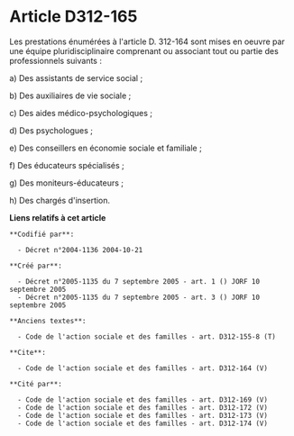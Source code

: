 # Article D312-165

Les prestations énumérées à l'article D. 312-164 sont mises en oeuvre par une équipe pluridisciplinaire comprenant ou
associant tout ou partie des professionnels suivants :

a) Des assistants de service social ;

b) Des auxiliaires de vie sociale ;

c) Des aides médico-psychologiques ;

d) Des psychologues ;

e) Des conseillers en économie sociale et familiale ;

f) Des éducateurs spécialisés ;

g) Des moniteurs-éducateurs ;

h) Des chargés d'insertion.

**Liens relatifs à cet article**

	**Codifié par**:

	  - Décret n°2004-1136 2004-10-21

	**Créé par**:

	  - Décret n°2005-1135 du 7 septembre 2005 - art. 1 () JORF 10 septembre 2005
	  - Décret n°2005-1135 du 7 septembre 2005 - art. 3 () JORF 10 septembre 2005

	**Anciens textes**:

	  - Code de l'action sociale et des familles - art. D312-155-8 (T)

	**Cite**:

	  - Code de l'action sociale et des familles - art. D312-164 (V)

	**Cité par**:

	  - Code de l'action sociale et des familles - art. D312-169 (V)
	  - Code de l'action sociale et des familles - art. D312-172 (V)
	  - Code de l'action sociale et des familles - art. D312-173 (V)
	  - Code de l'action sociale et des familles - art. D312-174 (V)
